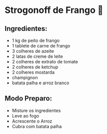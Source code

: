 # Strogonoff de Frango :chicken:

## Ingredientes: 

- 1 kg de peito de frango
- 1 tablete de carne de frango
- 3 colheres de azeite
- 2 latas de creme de leite
- 2 colheres de extrato de tomate
- 2 colheres de ketchup
- 2 colheres mostarda
- champignon 
- batata palha e arroz branco

## Modo Preparo:

- Misture os ingredientes
- Leve ao fogo
- Acrescente o Arroz
- Cubra com batata palha

